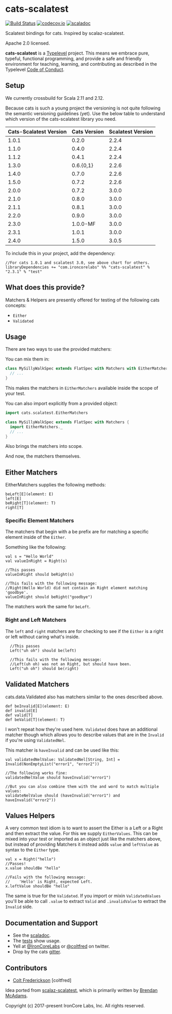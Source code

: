 cats-scalatest
================
[![Build Status](https://travis-ci.org/IronCoreLabs/cats-scalatest.svg?branch=master)](https://travis-ci.org/IronCoreLabs/cats-scalatest)
[![codecov.io](https://codecov.io/github/IronCoreLabs/cats-scalatest/coverage.svg?branch=master)](https://codecov.io/github/IronCoreLabs/cats-scalatest?branch=master)
[![scaladoc](https://javadoc-badge.appspot.com/com.ironcorelabs/cats-scalatest_2.11.svg?label=scaladoc)](https://javadoc-badge.appspot.com/com.ironcorelabs/cats-scalatest_2.11)


Scalatest bindings for cats.  Inspired by scalaz-scalatest.

Apache 2.0 licensed.

**cats-scalatest** is a [Typelevel](http://typelevel.org/) project. This means we embrace pure, typeful, functional programming, and provide a safe and friendly environment for teaching, learning, and contributing as described in the Typelevel [Code of Conduct](http://typelevel.org/conduct.html).

## Setup

We currently crossbuild for Scala 2.11 and 2.12.

Because cats is such a young project the versioning is not quite following the semantic versioning guidelines (yet). Use the below table to understand
which version of the cats-scalatest library you need.

|Cats-Scalatest Version | Cats Version  | Scalatest Version |
|-----------------------| ------------- | ----------------- |
| 1.0.1                 | 0.2.0         | 2.2.4             |
| 1.1.0                 | 0.4.0         | 2.2.4             |
| 1.1.2                 | 0.4.1         | 2.2.4             |
| 1.3.0                 | 0.6.{0,1}     | 2.2.6             |
| 1.4.0                 | 0.7.0         | 2.2.6             |
| 1.5.0                 | 0.7.2         | 2.2.6             |
| 2.0.0                 | 0.7.2         | 3.0.0             |
| 2.1.0                 | 0.8.0         | 3.0.0             |
| 2.1.1                 | 0.8.1         | 3.0.0             |
| 2.2.0                 | 0.9.0         | 3.0.0             |
| 2.3.0                 | 1.0.0-MF      | 3.0.0             |
| 2.3.1                 | 1.0.1         | 3.0.0             |
| 2.4.0                 | 1.5.0         | 3.0.5             |

To include this in your project, add the dependency:

```
//For cats 1.0.1 and scalatest 3.0, see above chart for others.
libraryDependencies += "com.ironcorelabs" %% "cats-scalatest" % "2.3.1" % "test"
```

## What does this provide?

Matchers & Helpers are presently offered for testing of the following cats concepts:
* `Either`
* `Validated`

## Usage

There are two ways to use the provided matchers:

You can mix them in:

```scala
class MySillyWalkSpec extends FlatSpec with Matchers with EitherMatchers { 
  // ...
} 
```
This makes the matchers in `EitherMatchers` available inside the scope of your test. 


You can also import explicitly from a provided object:

```scala
import cats.scalatest.EitherMatchers

class MySillyWalkSpec extends FlatSpec with Matchers { 
  import EitherMatchers._
  // ...
}

```

Also brings the matchers into scope.

And now, the matchers themselves.

## Either Matchers

EitherMatchers supplies the following methods:

```
beLeft[E](element: E)
left[E]
beRight[T](element: T)
right[T]
```

### Specific Element Matchers

The matchers that begin with a be prefix are for matching a specific element inside of the `Either`.

Something like the following:

```
val s = "Hello World"
val valueInRight = Right(s)

//This passes
valueInRight should beRight(s)

//This fails with the following message:
//Right(Hello World) did not contain an Right element matching 'goodbye'.
valueInRight should beRight("goodbye")
```

The matchers work the same for `beLeft`.

### Right and Left Matchers

The `left` and `right` matchers are for checking to see if the `Either` is a right or left without caring what's inside.

```
  //This passes
  Left("uh oh") should be(left)
  
  //This fails with the following message:
  //Left(uh oh) was not an Right, but should have been.
  Left("uh oh") should be(right)
```

## Validated Matchers

cats.data.Validated also has matchers similar to the ones described above.

```
def beInvalid[E](element: E)
def invalid[E]
def valid[T]
def beValid[T](element: T)
```

I won't repeat how they're used here. `Validated` does have an additional matcher though which allows
you to describe values that are in the `Invalid` if you're using `ValidatedNel`.

This matcher is `haveInvalid` and can be used like this:

```
val validatedNelValue: ValidatedNel[String, Int] = Invalid(NonEmptyList("error1", "error2"))

//The following works fine:
validatedNelValue should haveInvalid("error1")

//But you can also combine them with the and word to match multiple values:
validateNelValue should (haveInvalid("error1") and haveInvalid("error2"))
```


## Values Helpers

A very common test idiom is to want to assert the Either is a Left or a Right and then extract the value. For this
we supply `EitherValues`. This can be mixed into your test or imported as an object just like the matchers above, but 
instead of providing Matchers it instead adds `value` and `leftValue` as syntax to the `Either` type.

```
val x = Right("hello")
//Passes!
x.value shouldBe "hello" 

//Fails with the following message:
//    'Hello' is Right, expected Left.
x.leftValue shouldBe "hello" 
```

The same is true for the `Validated`. If you import or mixin `ValidatedValues` you'll be able to call `.value` to extract
`Valid` and `.invalidValue` to extract the `Invalid` side.

## Documentation and Support
* See the [scaladoc](https://javadoc-badge.appspot.com/com.ironcorelabs/cats-scalatest_2.11).
* The [tests](https://github.com/IronCoreLabs/cats-scalatest/tree/master/src/test/scala/cats/scalatest) show usage.
* Yell at [@IronCoreLabs](https://twitter.com/ironcorelabs) or [@coltfred](https://twitter.com/coltfred) on twitter.
* Drop by the cats [gitter](https://gitter.im/non/cats).

## Contributors

* [Colt Frederickson](http://github.com/coltfred) [coltfred]

Idea ported from [scalaz-scalatest](https://github.com/typelevel/scalaz-scalatest), which is
primarily written by [Brendan McAdams](https://github.com/bwmcadams).

Copyright (c)  2017-present  IronCore Labs, Inc.
All rights reserved.
